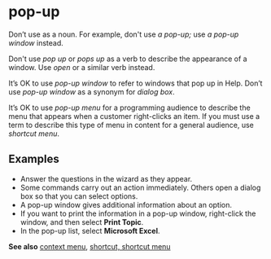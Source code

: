 # pop-up

Don’t use as a noun. For example, don't use *a pop-up;* use *a pop-up window* instead.

Don't use *pop up* or *pops up* as a verb to describe the appearance of a window. Use *open* or a similar verb instead.

It’s OK to use *pop-up window* to refer to windows that pop up in Help. Don’t use *pop-up window* as a synonym for *dialog box*.

It’s OK to use
*pop-up menu* for a programming audience to describe the menu that appears when a customer right-clicks an item. If you must use a term to describe this type of menu in content for a general audience, use *shortcut menu*.

## Examples

- Answer the questions in the wizard as they appear.
- Some commands carry out an action immediately. Others open a dialog box so that you can select options.  
- A pop-up window gives additional information about an option.  
- If you want to print the information in a pop-up window, right-click the window, and then select **Print Topic**.
- In the pop-up list, select **Microsoft Excel**.  

**See also** [context menu](../c/context-menu.md), [shortcut, shortcut menu](../s/shortcut-shortcut-menu.md)

